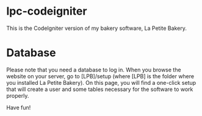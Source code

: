 # lpc-codeigniter
This is the CodeIgniter version of my bakery software, La Petite Bakery.

# Database
Please note that you need a database to log in.
When you browse the website on your server, go to [LPB]/setup (where [LPB] is the folder where you installed La Petite Bakery). On this page, you will find a one-click setup that will create a user and some tables necessary for the software to work properly.

Have fun!
